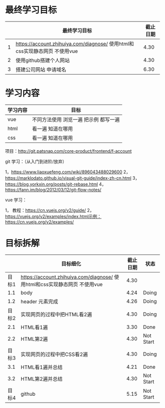 

最终学习目标
=================


||最终学习目标|截止日期|
|----|----|----|
|1|https://account.zhihuiya.com/diagnose/ 使用html和css实现静态网页 不使用vue|4.30|
|2|使用github搭建个人网站            |4.30|
|3|搭建公司网站 申请域名             |6.30|



学习内容
=================

|学习内容|目标|
|----|----|
|vue|不同方法使用 浏览一遍 把示例 都写一遍|
|html|看一遍 知道在哪用|
|css|看一遍 知道在哪用|




项目：http://git.patsnap.com/core-product/frontend/f-account

git 学习：（从入门到进阶/放弃）

1，https://www.liaoxuefeng.com/wiki/896043488029600
2，https://marklodato.github.io/visual-git-guide/index-zh-cn.html
3，https://blog.yorkxin.org/posts/git-rebase.html
4，https://fann.im/blog/2012/03/12/git-flow-notes/

vue 学习：

1， 教程：https://cn.vuejs.org/v2/guide/
2，https://vuejs.org/v2/examples/index.html示例：https://cn.vuejs.org/v2/examples/


目标拆解
=================
||目标细化|截止日期|状态|
|----|----|----|----|
|目标1|https://account.zhihuiya.com/diagnose/ 使用html和css实现静态网页 不使用vue|4.30|
|1.1| body|4.24|Doing|
|1.2| header 元素完成|4.26|Doing|
|目标2|实现网页的过程中把HTML看2遍|4.30|Doing|
|2.1|HTML看1遍|3.30|Done|
|2.2|HTML第2遍|4.30|Not Start|
|目标3|实现网页的过程中把CSS看2遍|4.30|Doing|
|3.1|HTML看1遍并总结|4.21|Done|
|3.2|HTML第2遍并总结|4.30|Not Start|
|目标4|github|5.15|Not Start|



